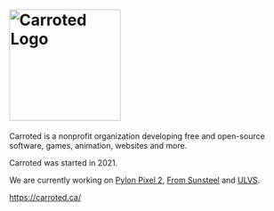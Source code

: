 # [<img src="https://www.carroted.ca/media/logo.svg" width="200px" alt="Carroted Logo" />](https://carroted.ca)
Carroted is a nonprofit organization developing free and open-source software, games, animation, websites and more.

Carroted was started in 2021.

We are currently working on [Pylon Pixel 2](https://carroted.ca/pylon-pixel-2), [From Sunsteel](https://github.com/Carroted/FromSunsteel) and [ULVS](https://github.com/Carroted/ulvs-graphics).

https://carroted.ca/
